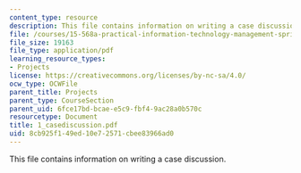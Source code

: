 ```yaml
---
content_type: resource
description: This file contains information on writing a case discussion.
file: /courses/15-568a-practical-information-technology-management-spring-2005/8cb925f149ed10e72571cbee83966ad0_1_casediscussion.pdf
file_size: 19163
file_type: application/pdf
learning_resource_types:
- Projects
license: https://creativecommons.org/licenses/by-nc-sa/4.0/
ocw_type: OCWFile
parent_title: Projects
parent_type: CourseSection
parent_uid: 6fce17bd-bcae-e5c9-fbf4-9ac28a0b570c
resourcetype: Document
title: 1_casediscussion.pdf
uid: 8cb925f1-49ed-10e7-2571-cbee83966ad0
---
```

This file contains information on writing a case discussion.